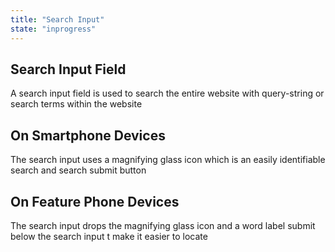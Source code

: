 ```yaml
---
title: "Search Input"
state: "inprogress"
---
```



Search Input Field
--

A search input field is used to search the entire website with query-string or search terms within the website

On Smartphone Devices
--

The search input uses a magnifying glass icon which is an easily identifiable search and search submit button

On Feature Phone Devices
--

The search input drops the magnifying glass icon and a word label submit below the search input t make it easier to locate
